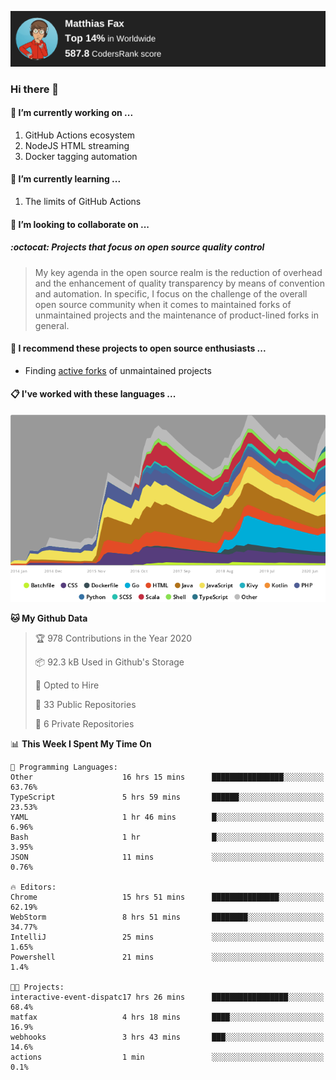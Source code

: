 [![Codersrank](assets/img/badge.png)](https://profile.codersrank.io/user/matfax)

### Hi there 👋

#### 🔭 I’m currently working on ...

1. GitHub Actions ecosystem
1. NodeJS HTML streaming
1. Docker tagging automation

#### 🌱 I’m currently learning ...

1. The limits of GitHub Actions

#### 👯 I’m looking to collaborate on ...

##### :octocat: Projects that focus on open source quality control
> My key agenda in the open source realm is the reduction of overhead and the enhancement of quality transparency by means of convention and automation. In specific, I focus on the challenge of the overall open source community when it comes to maintained forks of unmaintained projects and the maintenance of product-lined forks in general.

#### :rocket: I recommend these projects to open source enthusiasts ...

* Finding [active forks](https://github.com/techgaun/active-forks) of unmaintained projects

#### :clipboard: I've worked with these languages ...

[![Codersrank](assets/img/languages.png)](https://profile.codersrank.io/user/matfax)

<!--START_SECTION:waka-->
**🐱 My Github Data** 

> 🏆 978 Contributions in the Year 2020
 > 
> 📦 92.3 kB Used in Github's Storage 
 > 
> 💼 Opted to Hire
 > 
> 📜 33 Public Repositories
 > 
> 🔑 6 Private Repositories 

📊 **This Week I Spent My Time On** 

```text
💬 Programming Languages: 
Other                    16 hrs 15 mins      ████████████████░░░░░░░░░   63.76% 
TypeScript               5 hrs 59 mins       ██████░░░░░░░░░░░░░░░░░░░   23.53% 
YAML                     1 hr 46 mins        █░░░░░░░░░░░░░░░░░░░░░░░░   6.96% 
Bash                     1 hr                █░░░░░░░░░░░░░░░░░░░░░░░░   3.95% 
JSON                     11 mins             ░░░░░░░░░░░░░░░░░░░░░░░░░   0.76%

🔥 Editors: 
Chrome                   15 hrs 51 mins      ███████████████░░░░░░░░░░   62.19% 
WebStorm                 8 hrs 51 mins       ████████░░░░░░░░░░░░░░░░░   34.77% 
IntelliJ                 25 mins             ░░░░░░░░░░░░░░░░░░░░░░░░░   1.65% 
Powershell               21 mins             ░░░░░░░░░░░░░░░░░░░░░░░░░   1.4%

🐱‍💻 Projects: 
interactive-event-dispatc17 hrs 26 mins      █████████████████░░░░░░░░   68.4% 
matfax                   4 hrs 18 mins       ████░░░░░░░░░░░░░░░░░░░░░   16.9% 
webhooks                 3 hrs 43 mins       ███░░░░░░░░░░░░░░░░░░░░░░   14.6% 
actions                  1 min               ░░░░░░░░░░░░░░░░░░░░░░░░░   0.1%

```


<!--END_SECTION:waka-->

<!--
**matfax/matfax** is a ✨ _special_ ✨ repository because its `README.md` (this file) appears on your GitHub profile.

Here are some ideas to get you started:

- 🔭 I’m currently working on ...
- 🌱 I’m currently learning ...
- 👯 I’m looking to collaborate on ...
- 🤔 I’m looking for help with ...
- 💬 Ask me about ...
- 📫 How to reach me: ...
- 😄 Pronouns: ...
- ⚡ Fun fact: ...
-->
